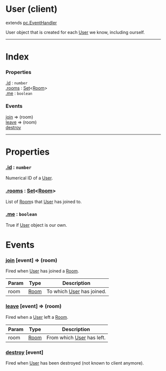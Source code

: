 # User (client)
extends [pc.EventHandler]

User object that is created for each [User] we know, including ourself.

---

# Index

### Properties

<a href='#property_id'>.id</a> : `number`  
<a href='#property_rooms'>.rooms</a> : [Set]<[Room]>  
<a href='#property_me'>.me</a> : `boolean`  

### Events

<a href='#event_join'>join</a> => (room)  
<a href='#event_leave'>leave</a> => (room)  
<a href='#event_destroy'>destroy</a>  



---


# Properties

<a name='property_id'></a>
### <a href='#property_id'>.id</a> : `number`  
Numerical ID of a [User].

<a name='property_rooms'></a>
### <a href='#property_rooms'>.rooms</a> : [Set]<[Room]>  
List of [Room]s that [User] has joined to.

<a name='property_me'></a>
### <a href='#property_me'>.me</a> : `boolean`  
True if [User] object is our own.



# Events

<a name='event_join'></a>
### <a href='#event_join'>join</a> [event] => (room)  
Fired when [User] has joined a [Room].

| Param | Type | Description |
| --- | --- | --- |
| room | [Room] | To which [User] has joined. |  


<a name='event_leave'></a>
### <a href='#event_leave'>leave</a> [event] => (room)  
Fired when a [User] left a [Room].

| Param | Type | Description |
| --- | --- | --- |
| room | [Room] | From which [User] has left. |  


<a name='event_destroy'></a>
### <a href='#event_destroy'>destroy</a> [event]  
Fired when [User] has been destroyed (not known to client anymore).





[pc.EventHandler]: https://developer.playcanvas.com/en/api/pc.EventHandler.html  
[User]: ./User.md  
[Room]: ./Room.md  
[Set]: https://developer.mozilla.org/en-US/docs/Web/JavaScript/Reference/Global_Objects/Set  

